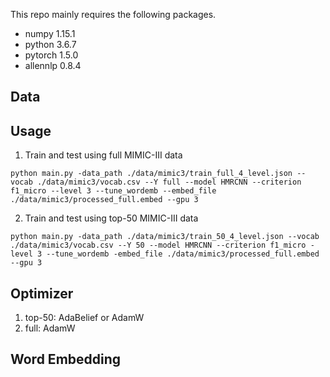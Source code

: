 This repo mainly requires the following packages.
* numpy                     1.15.1
* python                    3.6.7
* pytorch                   1.5.0
* allennlp                  0.8.4

Data
-----


Usage
-----
1. Train and test using full MIMIC-III data
  ```
  python main.py -data_path ./data/mimic3/train_full_4_level.json --vocab ./data/mimic3/vocab.csv --Y full --model HMRCNN --criterion f1_micro --level 3 --tune_wordemb --embed_file ./data/mimic3/processed_full.embed --gpu 3
  ```
2. Train and test using top-50 MIMIC-III data
  ```
  python main.py -data_path ./data/mimic3/train_50_4_level.json --vocab ./data/mimic3/vocab.csv --Y 50 --model HMRCNN --criterion f1_micro -level 3 --tune_wordemb -embed_file ./data/mimic3/processed_full.embed --gpu 3
  ```

Optimizer
-----
1. top-50: AdaBelief or AdamW
2. full: AdamW

Word Embedding
-----
